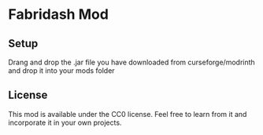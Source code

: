 # Fabridash Mod
## Setup

Drang and drop the .jar file you have downloaded from curseforge/modrinth and drop it into your mods folder

## License

This mod is available under the CC0 license. Feel free to learn from it and incorporate it in your own projects.
